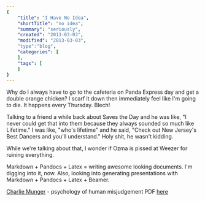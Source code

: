 ```yaml
---
{
    "title": "I Have No Idea",
    "shortTitle": "no idea",
    "summary": "seriously",
    "created": "2013-03-03",
    "modified": "2013-03-03",
    "type":"blog",
    "categories": [
    ],
    "tags": [
    ]
}
---
```

Why do I always have to go to the cafeteria on Panda Express day and get a double orange chicken? I scarf it down then immediately feel like I'm going to die. It happens every Thursday. Blech!

Talking to a friend a while back about Saves the Day and he was like, "I never could get that into them because they always sounded so much like Lifetime." I was like, "who's lifetime" and he said, "Check out New Jersey's Best Dancers and you'll understand." Holy shit, he wasn't kidding.

While we're talking about that, I wonder if Ozma is pissed at Weezer for ruining everything.

Markdown + Pandocs + Latex = writing awesome looking documents. I'm digging into it, now. Also, looking into generating presentations with Markdown + Pandocs + Latex + Beamer.

[Charlie Munger](http://www.youtube.com/watch?v=pqzcCfUglws&feature=youtu.be) - psychology of human misjudgement PDF [here](http://law.indiana.edu/instruction/profession/doc/16_1.pdf)


